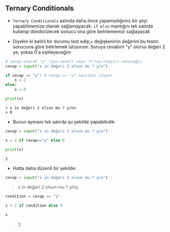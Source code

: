 ## Ternary Conditionals

* `Ternary Conditionals` aslında daha önce yapamadığımız bir şeyi yapabilmemize olanak sağlamayacak. `if-else` mantığını tek satırda kullanıp döndürülecek sonucu ona göre belirlememizi sağlayacak

* Diyelim ki belirli bir durumu test edip,`x` değişkeninin değerini bu testin sonucuna göre belirlemek istiyorum. Soruya cevabım "y" olursa değeri 2 ye, yoksa 0'a eşitleyeceğim


```python
# cevap olarak "y" (yes->evet) veya "n"(no->hayır) vereceğiz
cevap = input("x in değeri 2 olsun mu ? y/n")

if cevap == "y": # cevap == "y" testimiz oluyor
    x = 2
else:
    x = 0

print(x)
```

    > x in değeri 2 olsun mu ? y/nn
    > 0


* Bunun aynısını tek satırda şu şekilde yapabilirdik:


```python
cevap = input("x in değeri 2 olsun mu ? y/n")
```

```python
x = 2 if cevap=="y" else 0
```


```python
print(x)
```

    2


* Hatta daha düzenli bir şekilde:


```python
cevap = input("x in değeri 2 olsun mu ? y/n")
```

> x in değeri 2 olsun mu ? y/ny



```python
condition = cevap == "y"
```


```python
x = 2 if condition else 0
```


```python
x
```

> 2


